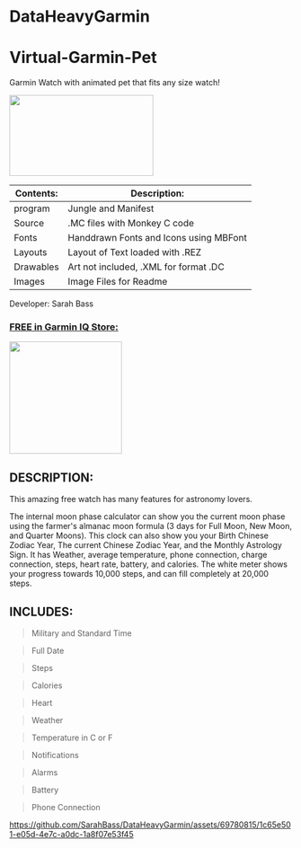 # DataHeavyGarmin

# Virtual-Garmin-Pet
Garmin Watch with animated pet that fits any size watch!

 [<img src="https://github.com/SarahBass/Data-Heavy-Garmin-Watchface/assets/69780815/0bfd4e13-8a20-4c40-913e-8b3ae98cf625" width="256" height="144">](https://apps.garmin.com/en-US/apps/e3225022-f239-414a-868a-d658baf7db9b)



Contents: | Description:
--------- | ------------
program  | Jungle and Manifest 
Source | .MC files with Monkey C code
Fonts | Handdrawn Fonts and Icons using MBFont 
Layouts | Layout of Text loaded with .REZ 
Drawables | Art not included, .XML for format .DC
Images    | Image Files for Readme
 
 Developer: Sarah Bass
 
### [FREE in Garmin IQ Store:](https://apps.garmin.com/en-US/apps/03cb70fd-ce8f-410a-836e-94ad4648c5d8)
 
[<img src="https://github.com/SarahBass/DataHeavyGarmin/blob/main/Untitled_95.png" width="200" height="200">](https://apps.garmin.com/en-US/apps/e3225022-f239-414a-868a-d658baf7db9b)


## DESCRIPTION:

This amazing free watch has many features for astronomy lovers.

The internal moon phase calculator can show you the current moon phase using the farmer's almanac moon formula (3 days for Full Moon, New Moon, and Quarter Moons). This clock can also show you your Birth Chinese Zodiac Year, The current Chinese Zodiac Year, and the Monthly Astrology Sign. It has Weather, average temperature, phone connection, charge connection, steps, heart rate, battery, and calories. The white meter shows your progress towards 10,000 steps, and can fill completely at 20,000 steps.

## INCLUDES:

>Military and Standard Time

>Full Date

>Steps

>Calories

>Heart

>Weather

>Temperature in C or F

>Notifications

>Alarms

>Battery

>Phone Connection




https://github.com/SarahBass/DataHeavyGarmin/assets/69780815/1c65e501-e05d-4e7c-a0dc-1a8f07e53f45















